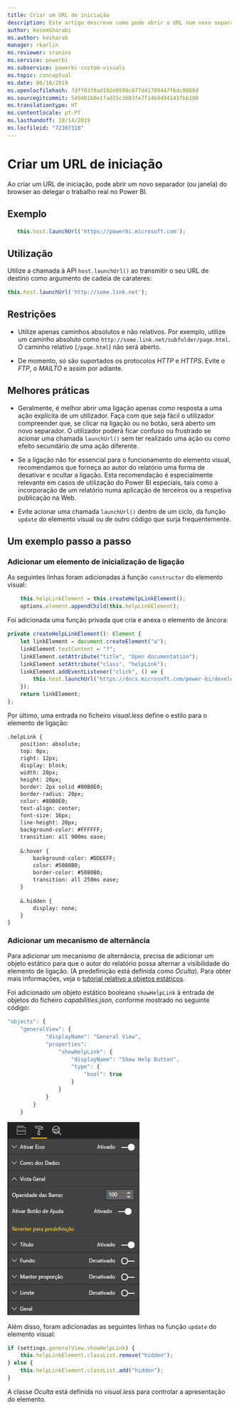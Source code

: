```yaml
---
title: Criar um URL de iniciação
description: Este artigo descreve como pode abrir o URL num novo separador ao utilizar os Elementos Visuais do Power BI.
author: KesemSharabi
ms.author: kesharab
manager: rkarlin
ms.reviewer: sranins
ms.service: powerbi
ms.subservice: powerbi-custom-visuals
ms.topic: conceptual
ms.date: 06/18/2019
ms.openlocfilehash: 7dff03f0ad192e0598c677d41709447fbdc0688d
ms.sourcegitcommit: 549401b0e1fad15c3603fe7f14b9494141fbb100
ms.translationtype: HT
ms.contentlocale: pt-PT
ms.lasthandoff: 10/14/2019
ms.locfileid: "72307318"
---
```

# <a name="create-a-launch-url"></a>Criar um URL de iniciação

Ao criar um URL de iniciação, pode abrir um novo separador (ou janela) do browser ao delegar o trabalho real no Power BI.

## <a name="sample"></a>Exemplo

```typescript
   this.host.launchUrl('https://powerbi.microsoft.com');
```

## <a name="usage"></a>Utilização

Utilize a chamada à API `host.launchUrl()` ao transmitir o seu URL de destino como argumento de cadeia de carateres:

```typescript
this.host.launchUrl('http://some.link.net');
```

## <a name="restrictions"></a>Restrições

* Utilize apenas caminhos absolutos e não relativos. Por exemplo, utilize um caminho absoluto como `http://some.link.net/subfolder/page.html`. O caminho relativo (`/page.html`) não será aberto.

* De momento, só são suportados os protocolos *HTTP* e *HTTPS*. Evite o *FTP*, o *MAILTO* e assim por adiante.

## <a name="best-practices"></a>Melhores práticas

* Geralmente, é melhor abrir uma ligação apenas como resposta a uma ação explícita de um utilizador. Faça com que seja fácil o utilizador compreender que, se clicar na ligação ou no botão, será aberto um novo separador. O utilizador poderá ficar confuso ou frustrado se acionar uma chamada `launchUrl()` sem ter realizado uma ação ou como efeito secundário de uma ação diferente.

* Se a ligação não for essencial para o funcionamento do elemento visual, recomendamos que forneça ao autor do relatório uma forma de desativar e ocultar a ligação. Esta recomendação é especialmente relevante em casos de utilização do Power BI especiais, tais como a incorporação de um relatório numa aplicação de terceiros ou a respetiva publicação na Web.

* Evite acionar uma chamada `launchUrl()` dentro de um ciclo, da função `update` do elemento visual ou de outro código que surja frequentemente.

## <a name="a-step-by-step-example"></a>Um exemplo passo a passo

### <a name="add-a-link-launching-element"></a>Adicionar um elemento de inicialização de ligação

As seguintes linhas foram adicionadas à função `constructor` do elemento visual:

```typescript
    this.helpLinkElement = this.createHelpLinkElement();
    options.element.appendChild(this.helpLinkElement);
```

Foi adicionada uma função privada que cria e anexa o elemento de âncora:

```typescript
private createHelpLinkElement(): Element {
    let linkElement = document.createElement("a");
    linkElement.textContent = "?";
    linkElement.setAttribute("title", "Open documentation");
    linkElement.setAttribute("class", "helpLink");
    linkElement.addEventListener("click", () => {
        this.host.launchUrl("https://docs.microsoft.com/power-bi/developer/visuals/custom-visual-develop-tutorial");
    });
    return linkElement;
};
```

Por último, uma entrada no ficheiro *visual.less* define o estilo para o elemento de ligação:

```less
.helpLink {
    position: absolute;
    top: 0px;
    right: 12px;
    display: block;
    width: 20px;
    height: 20px;
    border: 2px solid #80B0E0;
    border-radius: 20px;
    color: #80B0E0;
    text-align: center;
    font-size: 16px;
    line-height: 20px;
    background-color: #FFFFFF;
    transition: all 900ms ease;

    &:hover {
        background-color: #DDEEFF;
        color: #5080B0;
        border-color: #5080B0;
        transition: all 250ms ease;
    }

    &.hidden {
        display: none;
    }
}
```

### <a name="add-a-toggling-mechanism"></a>Adicionar um mecanismo de alternância

Para adicionar um mecanismo de alternância, precisa de adicionar um objeto estático para que o autor do relatório possa alternar a visibilidade do elemento de ligação. (A predefinição está definida como *Oculta*). Para obter mais informações, veja o [tutorial relativo a objetos estáticos](https://microsoft.github.io/PowerBI-visuals/docs/concepts/objects-and-properties).

Foi adicionado um objeto estático booleano `showHelpLink` à entrada de objetos do ficheiro *capabilities.json*, conforme mostrado no seguinte código:

```typescript
"objects": {
    "generalView": {
            "displayName": "General View",
            "properties":
                "showHelpLink": {
                    "displayName": "Show Help Button",
                    "type": {
                        "bool": true
                    }
                }
            }
        }
    }
```

![Iniciar o botão de ativar/desativar o URL](./media/launchurl-toggle.png)

Além disso, foram adicionadas as seguintes linhas na função `update` do elemento visual:

```typescript
if (settings.generalView.showHelpLink) {
    this.helpLinkElement.classList.remove("hidden");
} else {
    this.helpLinkElement.classList.add("hidden");
}
```

A classe *Oculta* está definida no *visual.less* para controlar a apresentação do elemento.
